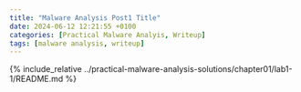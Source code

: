 ```yaml
---
title: "Malware Analysis Post1 Title"
date: 2024-06-12 12:21:55 +0100
categories: [Practical Malware Analyis, Writeup]
tags: [malware analysis, writeup]
---
```


{% include_relative ../practical-malware-analysis-solutions/chapter01/lab1-1/README.md %}